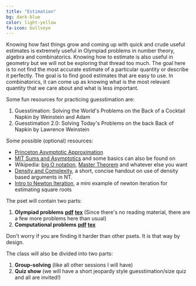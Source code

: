 ```yaml
---
title: "Estimation"
bg: dark-blue
color: light-yellow
fa-icon: bullseye
---
```


Knowing how fast things grow and coming up with quick and crude useful estimates is extremely useful in Olympiad problems in number theory, algebra and combinatorics. Knowing how to estimate is also useful in geometry but we will not be exploring that thread too much.  The goal here is to not find the most accurate estimate of a particular quantity or describe it perfectly. The goal is to find good estimates that are easy to use. In combinatorics, it can come up as knowing what is the most relevant quantity that we care about and what is less important.

Some fun resources for practicing guesstimation are:
1. Guesstimation: Solving the World's Problems on the Back of a Cocktail Napkin by Weinstein and Adam
2. Guesstimation 2.0: Solving Today's Problems on the back Back of Napkin by Lawrence Weinstein

Some possible (optional) resources:
- [Princeton Asymptotic Approximation](https://aofa.cs.princeton.edu/40asymptotic/)
- [MIT Sums and Asymptotics](https://ocw.mit.edu/courses/6-042j-mathematics-for-computer-science-fall-2010/c110f2c1483fd57a9c97ebde0be38f75_MIT6_042JF10_chap09.pdf) and some basics can also be found on 
- Wikipedia: [big O notation](https://en.wikipedia.org/wiki/Big_O_notation), [Master Theorem](https://en.wikipedia.org/wiki/Master_theorem_(analysis_of_algorithms)) and whatever else you want
- [Density and Complexity](https://ericshen.net/handouts/ZN-density.pdf), a short, concise handout on use of density based arguments in NT.
- [Intro to Newton Iteration](https://math.mit.edu/~stevenj/18.335/newton-sqrt.pdf), a mini example of newton iteration for estimating square roots

The pset will contain two parts: 
1. **Olympiad problems** [**pdf**](pdfs\guesstimation\oly.pdf)        [**tex**](pdfs\guesstimation\oly.tex) (Since there's no reading material, there are a few more problems here than usual) 
2. **Computational problems** [**pdf**](pdfs\guesstimation\comp.pdf)      [**tex**](pdfs\guesstimation\comp.tex)

Don't worry if you are finding it harder than other psets. It is that way by design.

The class will also be divided into two parts:
1. **Group-solving** (like all other sessions I will have)
2. **Quiz show** (we will have a short jeopardy style guesstimation/size quiz and all are invited!)